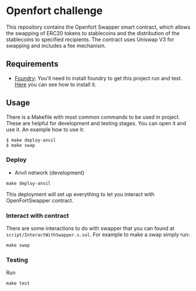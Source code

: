 # Openfort challenge

This repository contains the Openfort Swapper smart contract, which allows the swapping of ERC20 tokens to stablecoins and the distribution of the stablecoins to specified recipients. The contract uses Uniswap V3 for swapping and includes a fee mechanism.

## Requirements

* [Foundry](https://getfoundry.sh/): You'll need to install foundry to get this project run and test. [Here](https://book.getfoundry.sh/getting-started/installation) you can see how to install it.

## Usage

There is a Makefile with most common commands to be used in project. These are helpful for development and testing stages. You can open it and use it. An example how to use it:

```
$ make deploy-anvil
$ make swap
```

### Deploy

* Anvil network (development)
```
make deploy-anvil
```

This deployment will set up everything to let you interact with OpenFortSwapper contract.

### Interact with contract

There are some interactions to do with swapper that you can found at `script/InteractWithSwapper.s.sol`. For example to make a swap simply run:

```
make swap
```

### Testing

Run
 
```
make test
```
